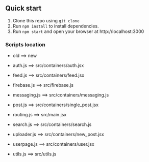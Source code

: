## Quick start

1. Clone this repo using `git clone`
2. Run `npm install` to install dependencies. 
3. Run `npm start` and open your browser at http://localhost:3000  

 
### Scripts location  


+ old ==> new

+ auth.js ==> src/containers/auth.jsx
+ feed.js ==> src/containers/feed.jsx
+ firebase.js ==> src/firebase.js
+ messaging.js ==> src/containers/messaging.js
+ post.js ==> src/containers/single_post.jsx
+ routing.js ==> src/main.jsx
+ search.js ==> src/containers/search.js
+ uploader.js ==> src/containers/new_post.jsx
+ userpage.js ==> src/containers/user.jsx
+ utils.js ==> src/utils.js
